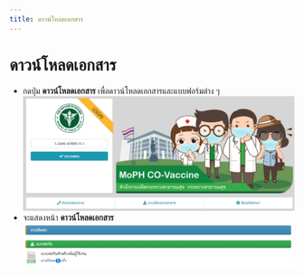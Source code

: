 ```yaml
---
title: ดาวน์โหลดเอกสาร
---
```


# ดาวน์โหลดเอกสาร

- กดปุ่ม **ดาวน์โหลดเอกสาร** เพื่อดาวน์โหลดเอกสารและแบบฟอร์มต่าง ๆ 
![](./img/page-login.png)
- จะแสดงหน้า **ดาวน์โหลดเอกสาร**
![](./img/page-download-document.png)